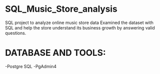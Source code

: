 # SQL_Music_Store_analysis

SQL project to analyze online music store data
Examined the dataset with SQL and help the store understand its business growth by answering valid questions.


# DATABASE AND TOOLS:
-Postgre SQL
-PgAdmin4
